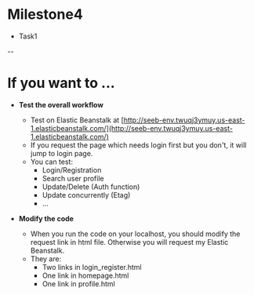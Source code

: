 # Milestone4

- Task1

--

# If you want to ...

- **Test the overall workflow**

	- Test on Elastic Beanstalk at [http://seeb-env.twuqj3ymuy.us-east-1.elasticbeanstalk.com/](http://seeb-env.twuqj3ymuy.us-east-1.elasticbeanstalk.com/)
	- If you request the page which needs login first but you don't, it will jump to login page.
	- You can test:
		- Login/Registration
		- Search user profile
		- Update/Delete (Auth function)
		- Update concurrently (Etag)
		- ...

- **Modify the code**

	- When you run the code on your localhost, you should modify the request link in html file. Otherwise you will request my Elastic Beanstalk.
	- They are:
		- Two links in login_register.html
		- One link in homepage.html
		- One link in profile.html

